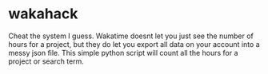 # wakahack
Cheat the system I guess. Wakatime doesnt let you just see the number of hours for a project, but they do let you export all data on your account into a messy json file. This simple python script will count all the hours for a project or search term.
